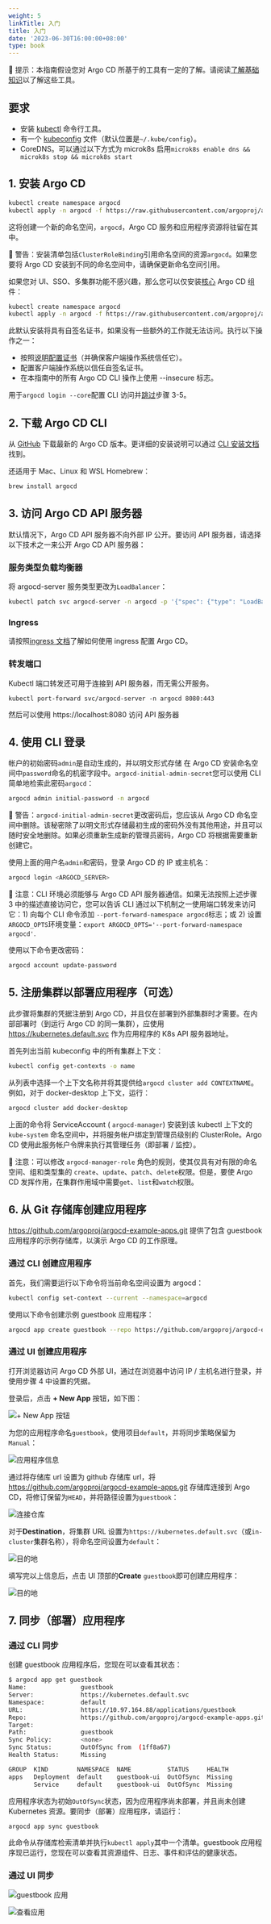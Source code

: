 ```yaml
---
weight: 5
linkTitle: 入门
title: 入门
date: '2023-06-30T16:00:00+08:00'
type: book
---
```


🔔 提示：本指南假设您对 Argo CD 所基于的工具有一定的了解。请阅读[了解基础知识](../understand-the-basics/)以了解这些工具。

## 要求

- 安装 [kubectl](https://kubernetes.io/docs/tasks/tools/install-kubectl/) 命令行工具。
- 有一个 [kubeconfig](https://kubernetes.io/docs/tasks/access-application-cluster/configure-access-multiple-clusters/) 文件（默认位置是`~/.kube/config`）。
- CoreDNS。可以通过以下方式为 microk8s 启用`microk8s enable dns && microk8s stop && microk8s start`

## 1. 安装 Argo CD

```bash
kubectl create namespace argocd
kubectl apply -n argocd -f https://raw.githubusercontent.com/argoproj/argo-cd/stable/manifests/install.yaml
```

这将创建一个新的命名空间，`argocd`，Argo CD 服务和应用程序资源将驻留在其中。

🔔 警告：安装清单包括`ClusterRoleBinding`引用命名空间的资源`argocd`。如果您要将 Argo CD 安装到不同的命名空间中，请确保更新命名空间引用。

如果您对 UI、SSO、多集群功能不感兴趣，那么您可以仅安装[核心](../operator-manual/installation/#core) Argo CD 组件：

```bash
kubectl create namespace argocd
kubectl apply -n argocd -f https://raw.githubusercontent.com/argoproj/argo-cd/stable/manifests/core-install.yaml
```

此默认安装将具有自签名证书，如果没有一些额外的工作就无法访问。执行以下操作之一：

- 按照[说明配置证书](../operator-manual/tls/)（并确保客户端操作系统信任它）。
- 配置客户端操作系统以信任自签名证书。
- 在本指南中的所有 Argo CD CLI 操作上使用 --insecure 标志。

用于`argocd login --core`配置 CLI 访问并[跳过](../user-guide/commands/argocd_login/)步骤 3-5。

## 2. 下载 Argo CD CLI

从 [GitHub](https://github.com/argoproj/argo-cd/releases/latest) 下载最新的 Argo CD 版本。更详细的安装说明可以通过 [CLI 安装文档](../cli-installation/)找到。

还适用于 Mac、Linux 和 WSL Homebrew：

```bash
brew install argocd
```

## 3. 访问 Argo CD API 服务器

默认情况下，Argo CD API 服务器不向外部 IP 公开。要访问 API 服务器，请选择以下技术之一来公开 Argo CD API 服务器：

### 服务类型负载均衡器

将 argocd-server 服务类型更改为`LoadBalancer`：

```bash
kubectl patch svc argocd-server -n argocd -p '{"spec": {"type": "LoadBalancer"}}'
```

### Ingress

请按照[ingress 文档](../operator-manual/ingress/)了解如何使用 ingress 配置 Argo CD。

### 转发端口

Kubectl 端口转发还可用于连接到 API 服务器，而无需公开服务。

```
kubectl port-forward svc/argocd-server -n argocd 8080:443
```

然后可以使用 https://localhost:8080 访问 API 服务器

## 4. 使用 CLI 登录

帐户的初始密码`admin`是自动生成的，并以明文形式存储 在 Argo CD 安装命名空间中`password`命名的机密字段中。`argocd-initial-admin-secret`您可以使用 CLI 简单地检索此密码`argocd`：

```bash
argocd admin initial-password -n argocd
```

🔔 警告：`argocd-initial-admin-secret`更改密码后，您应该从 Argo CD 命名空间中删除。该秘密除了以明文形式存储最初生成的密码外没有其他用途，并且可以随时安全地删除。如果必须重新生成新的管理员密码，Argo CD 将根据需要重新创建它。

使用上面的用户名`admin`和密码，登录 Argo CD 的 IP 或主机名：

```bash
argocd login <ARGOCD_SERVER>
```

🔔 注意：CLI 环境必须能够与 Argo CD API 服务器通信。如果无法按照上述步骤 3 中的描述直接访问它，您可以告诉 CLI 通过以下机制之一使用端口转发来访问它：1) 向每个 CLI 命令添加 `--port-forward-namespace argocd`标志；或 2) 设置`ARGOCD_OPTS`环境变量：`export ARGOCD_OPTS='--port-forward-namespace argocd'`.

使用以下命令更改密码：

```bash
argocd account update-password
```

## 5. 注册集群以部署应用程序（可选）

此步骤将集群的凭据注册到 Argo CD，并且仅在部署到外部集群时才需要。在内部部署时（到运行 Argo CD 的同一集群），应使用 https://kubernetes.default.svc 作为应用程序的 K8s API 服务器地址。

首先列出当前 kubeconfig 中的所有集群上下文：

```bash
kubectl config get-contexts -o name
```

从列表中选择一个上下文名称并将其提供给`argocd cluster add CONTEXTNAME`。例如，对于 docker-desktop 上下文，运行：

```bash
argocd cluster add docker-desktop
```

上面的命令将 ServiceAccount ( `argocd-manager`) 安装到该 kubectl 上下文的 `kube-system` 命名空间中，并将服务帐户绑定到管理员级别的 ClusterRole。Argo CD 使用此服务帐户令牌来执行其管理任务（即部署 / 监控）。

🔔 注意：可以修改 `argocd-manager-role` 角色的规则，使其仅具有对有限的命名空间、组和类型集的 `create`、`update`、`patch`、`delete`权限。但是，要使 Argo CD 发挥作用，在集群作用域中需要`get`、`list`和`watch`权限。

## 6. 从 Git 存储库创建应用程序

<https://github.com/argoproj/argocd-example-apps.git> 提供了包含 guestbook 应用程序的示例存储库，以演示 Argo CD 的工作原理。

### 通过 CLI 创建应用程序

首先，我们需要运行以下命令将当前命名空间设置为 argocd：

```bash
kubectl config set-context --current --namespace=argocd
```

使用以下命令创建示例 guestbook 应用程序：

```bash
argocd app create guestbook --repo https://github.com/argoproj/argocd-example-apps.git --path guestbook --dest-server https://kubernetes.default.svc --dest-namespace default
```

### 通过 UI 创建应用程序

打开浏览器访问 Argo CD 外部 UI，通过在浏览器中访问 IP / 主机名进行登录，并使用步骤 4 中设置的凭据。

登录后，点击 **+ New App** 按钮，如下图：

![+ New App 按钮](../assets/new-app.png)

为您的应用程序命名`guestbook`，使用项目`default`，并将同步策略保留为`Manual`：

![应用程序信息](../assets/app-ui-information.png)

通过将存储库 url 设置为 github 存储库 url，将 <https://github.com/argoproj/argocd-example-apps.git> 存储库连接到 Argo CD，将修订保留为`HEAD`，并将路径设置为`guestbook`：

![连接仓库](../assets/connect-repo.png)

对于**Destination**，将集群 URL 设置为`https://kubernetes.default.svc`（或`in-cluster`集群名称），将命名空间设置为`default`：

![目的地](../assets/destination.png)

填写完以上信息后，点击 UI 顶部的**Create** `guestbook`即可创建应用程序：

![目的地](../assets/create-app.png)

## 7. 同步（部署）应用程序

### 通过 CLI 同步

创建 guestbook 应用程序后，您现在可以查看其状态：

```bash
$ argocd app get guestbook
Name:               guestbook
Server:             https://kubernetes.default.svc
Namespace:          default
URL:                https://10.97.164.88/applications/guestbook
Repo:               https://github.com/argoproj/argocd-example-apps.git
Target:
Path:               guestbook
Sync Policy:        <none>
Sync Status:        OutOfSync from  (1ff8a67)
Health Status:      Missing

GROUP  KIND        NAMESPACE  NAME          STATUS     HEALTH
apps   Deployment  default    guestbook-ui  OutOfSync  Missing
       Service     default    guestbook-ui  OutOfSync  Missing
```

应用程序状态为初始`OutOfSync`状态，因为应用程序尚未部署，并且尚未创建 Kubernetes 资源。要同步（部署）应用程序，请运行：

```bash
argocd app sync guestbook
```

此命令从存储库检索清单并执行`kubectl apply`其中一个清单。guestbook 应用程序现已运行，您现在可以查看其资源组件、日志、事件和评估的健康状态。

### 通过 UI 同步

![guestbook 应用](../assets/guestbook-app.png) 

![查看应用](../assets/guestbook-tree.png)

